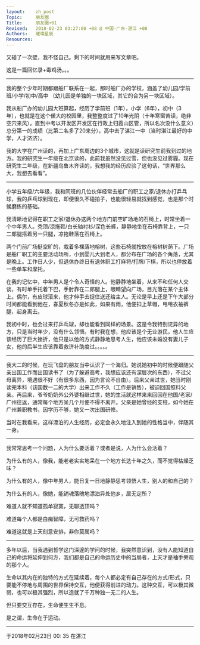 ```yaml
---
layout:    zh_post
Topic:     朋友圈
Title:     朋友圈+01
Revised:   2018-02-23 03:27:00 +08 @ 中国-广东-湛江 +08
Authors:   璀璨星辰
Resources:
---
```


又碰了一次壁，我不怪自己。剩下的时间就用来写文章吧。

这是一篇回忆录+毒鸡汤。。。

--------------------------------------------------------------------------------

我的整个少年时期都跟船厂联系在一起，那时船厂办的学校，涵盖了幼儿园/学前班/小学/初中/高中 （幼儿园是单独的一块区域，其它的合为另一块区域）。

我从船厂办的幼儿园大班算起，经历了学前班（1年），小学（6年），初中（3年），也就是在这个偌大的校园里，我整整度过了10年光阴（十年寒窗苦读，绝非空穴来风），直到中考以开发区开发区在行政上归霞山区管，所以名次没什么意义）总分第一的成绩（比第二名多了20来分），高中去了湛江一中（当时湛江最好的中学，人才济济）。

我的大学在广州读的，再加上广东周边的3个城市，这就是读研究生前我到过的地方。我的研究生一年级在北京读的，此前我虽然没见过雪，但也没见过雾霾。现在研究生二年级，在新疆乌鲁木齐读的，我想我的经历应验了这句话，“世界那么大，我想去看看”。

--------------------------------------------------------------------------------

小学五年级/六年级，我和同班的几位伙伴经常去船厂的职工之家/退休办打乒乓球，我的乒乓球到现在，即便很久不碰拍子，也能很轻易就找到感觉，也是那个时候磨练的基础。

我清晰地记得在职工之家/退休办这两个地方门前空旷场地的石椅上，时常坐着一个中年男人。秃顶/凉拖鞋/白长轴衬衫/深色长裤，静静地坐在石椅靠背上，一只二郎腿搭着另一只腿，凉拖鞋落在石椅上。

两个门前广场挺空旷的，栽着多棵落地榕树，这些石椅就按放在榕树树荫下。广场是船厂职工的主要活动场所，小到婴儿大到老人，都分布在广场的各个角落，尤其是晚上。工作日人少，但退休办终日有退休职工打麻将/打牌/下棋，所以也停放着一些单车和摩托。

在我的记忆中，中年男人是个令人奇怪的人。他静静地坐着，从来不和任何人交谈，有时单手托着下巴，手肘靠在二郎腿上，眼睛望向广场，目光落在某个主体上。偶尔，有皮球滚来，他才伸手去捉住送还给主人。无论是早上还是下午大部分时间都能看到他在，春夏秋冬亦是如此，如果有雨，他便扣上草帽，甩甩衣袖裤腿，起身离去。

我初中时，也会过来打乒乓球，却也能看到同样的场景。这是令我特别诧异的地方，只是当时年少，没有什么领悟。有时我在想，他应该是个无业游民，他人生应该经历了巨大挫折，他只是以他的方式静静地思考人生，他应该未婚没有妻儿子女，他的后半生应该靠着救济补助度过。。。。。

--------------------------------------------------------------------------------

我大二的时候，在玩飞盘的朋友当中认识了一个海归。她说她初中的时候便跟随父亲出国工作而出国读书了（为了躲避高考，我想应该还有深层次的东西），不过父母离异，境遇很不好（有很多东西，因为言论不自由）。后来父亲过世，她当时刚读完本科（该国数一二的大学）出来工作不久（工作是销售），被迫回国照料父亲。再后来，爷爷奶奶外公外婆相继过世，她的生活就这样来来回回在他国/老家/广州往返，通常每个地方呆几个月便不得不离开。父亲是她曾经的支柱，如今她在广州兼职教书，因学历不够，她又一次出国研修。

当时在我看来，这样漂泊的人生经历，必定会永久地注入到她的性格当中，伴随其一身。

--------------------------------------------------------------------------------

我常常思考一个问题，人为什么要活着？或者是说，人为什么会活着？

为什么有的人，像我，能老老实实地呆在一个地方长达十年之久，而不觉得枯燥乏味？

为什么有的人，像中年男人，能日复一日地静静思考领悟人生，别人的和自己的？

为什么有的人，像她，能销魂落魄地漂泊异处他乡，居无定所？

难道人就不知道孤单寂寞，无聊透顶吗？

难道每个人都是白痴智障，无可救药吗？

难道这就是上天刻意安排，非你莫属吗？

--------------------------------------------------------------------------------

多年以后，当我遇到哲学这门深邃的学问的时候，我突然意识到，没有人能知道自己的命运将延伸到何方，我们都是自己的命运历史中的当局者，上天才是袖手旁观的那个人。

生命以其内在的独特的方式在延续着，每个人都必定有自己存在的方式/形式，只要能不停地与周围的世界保持交互，他便获得前进的动力。这种交互，可以极其微弱，也可以极其强烈，所以造就了千万种独一无二的人生。

但只要交互存在，生命便生生不息。

是之谓，生命在于运动。

--------------------------------------------------------------------------------

于2018年02月23日 00: 35 在湛江
